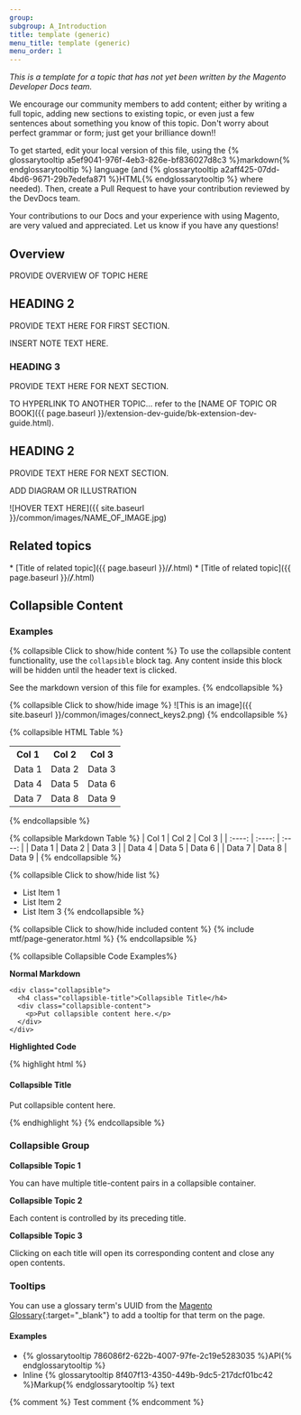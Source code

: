 ```yaml
---
group:
subgroup: A_Introduction
title: template (generic)
menu_title: template (generic)
menu_order: 1
---
```

*This is a template for a topic that has not yet been written by the Magento Developer Docs team.*

We encourage our community members to add content; either by writing a full topic, adding new sections to existing topic, or even just a few sentences about something you know of this topic. Don't worry about perfect grammar or form; just get your brilliance down!!

To get started, edit your local version of this file, using the {% glossarytooltip a5ef9041-976f-4eb3-826e-bf836027d8c3 %}markdown{% endglossarytooltip %} language (and {% glossarytooltip a2aff425-07dd-4bd6-9671-29b7edefa871 %}HTML{% endglossarytooltip %} where needed). Then, create a Pull Request to have your contribution reviewed by the DevDocs team.

Your contributions to our Docs and your experience with using Magento, are very valued and appreciated. Let us know if you have any questions!

## Overview 

PROVIDE OVERVIEW OF TOPIC HERE

## HEADING 2 

PROVIDE TEXT HERE FOR FIRST SECTION.

<div class="bs-callout bs-callout-info" id="info">

  <p>INSERT NOTE TEXT HERE.</p>

</div>

### HEADING 3 

PROVIDE TEXT HERE FOR NEXT SECTION.

TO HYPERLINK TO ANOTHER TOPIC... refer to the [NAME OF TOPIC OR BOOK]({{ page.baseurl }}/extension-dev-guide/bk-extension-dev-guide.html).



## HEADING 2 

PROVIDE TEXT HERE FOR NEXT SECTION.

ADD DIAGRAM OR ILLUSTRATION

![HOVER TEXT HERE]({{ site.baseurl }}/common/images/NAME_OF_IMAGE.jpg)

## Related topics 

\* [Title of related topic]({{ page.baseurl }}/_____/_____.html)
\* [Title of related topic]({{ page.baseurl }}/_____/_____.html)

## Collapsible Content

### Examples
{% collapsible Click to show/hide content %}
To use the collapsible content functionality, use the `collapsible` block tag. Any content inside this block will be hidden until the header text is clicked.

See the markdown version of this file for examples.
{% endcollapsible %}

{% collapsible Click to show/hide image %}
![This is an image]({{ site.baseurl }}/common/images/connect_keys2.png)
{% endcollapsible %}

{% collapsible HTML Table %}
<table>
  <tbody>
    <tr>
      <th>Col 1</th>
      <th>Col 2</th>
      <th>Col 3</th>
    </tr>
    <tr>
      <td>Data 1</td>
      <td>Data 2</td>
      <td>Data 3</td>
    </tr>
    <tr>
      <td>Data 4</td>
      <td>Data 5</td>
      <td>Data 6</td>
    </tr>
    <tr>
      <td>Data 7</td>
      <td>Data 8</td>
      <td>Data 9</td>
    </tr>
  </tbody>
</table>
{% endcollapsible %}

{% collapsible Markdown Table %}
| Col 1  | Col 2  | Col 3  |
| :----: | :----: | :----: |
| Data 1 | Data 2 | Data 3 |
| Data 4 | Data 5 | Data 6 |
| Data 7 | Data 8 | Data 9 |
{% endcollapsible %}

{% collapsible Click to show/hide list %}
* List Item 1
* List Item 2
* List Item 3
{% endcollapsible %}

{% collapsible Click to show/hide included content %}
{% include mtf/page-generator.html %}
{% endcollapsible %}

{% collapsible Collapsible Code Examples%}

**Normal Markdown**

~~~
<div class="collapsible">
  <h4 class="collapsible-title">Collapsible Title</h4>
  <div class="collapsible-content">
    <p>Put collapsible content here.</p>
  </div>
</div>
~~~

**Highlighted Code**

{% highlight html %}
<div class="collapsible">
  <h4 class="collapsible-title">Collapsible Title</h4>
  <div class="collapsible-content">
    <p>Put collapsible content here.</p>
  </div>
</div>
{% endhighlight %}
{% endcollapsible %}


### Collapsible Group

**Collapsible Topic 1**

You can have multiple title-content pairs in a collapsible container.

**Collapsible Topic 2**

Each content is controlled by its preceding title.

**Collapsible Topic 3**

Clicking on each title will open its corresponding content and close any open contents.

### Tooltips

You can use a glossary term's UUID from the [Magento Glossary](https://magento.github.io/glossary/){:target="_blank"} to add a tooltip for that term on the page.

#### Examples

* {% glossarytooltip 786086f2-622b-4007-97fe-2c19e5283035 %}API{% endglossarytooltip %}
* Inline {% glossarytooltip 8f407f13-4350-449b-9dc5-217dcf01bc42 %}Markup{% endglossarytooltip %} text

{% comment %}
Test comment
{% endcomment %}